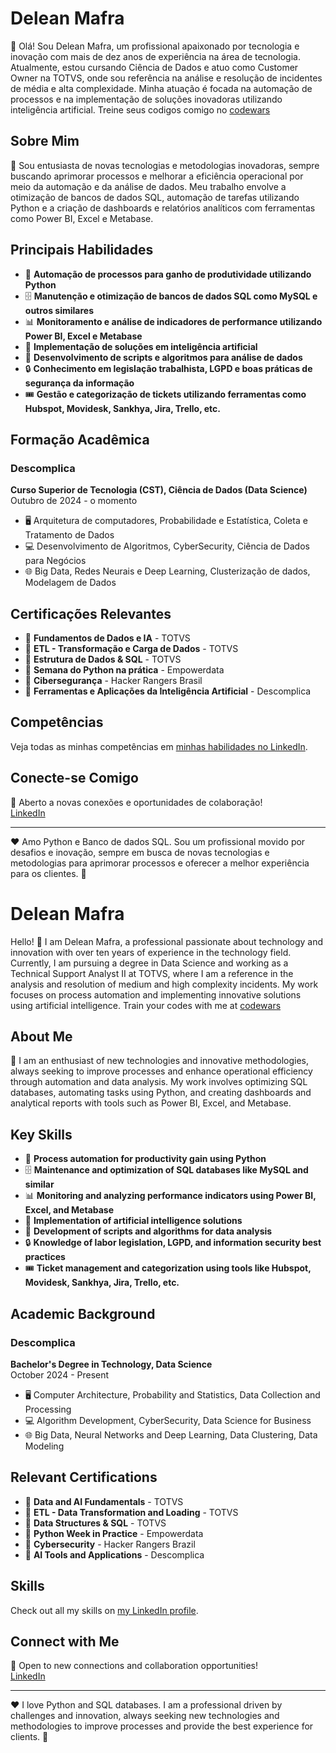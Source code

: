 # Delean Mafra

👋 Olá! Sou Delean Mafra, um profissional apaixonado por tecnologia e inovação com mais de dez anos de experiência na área de tecnologia. Atualmente, estou cursando Ciência de Dados e atuo como Customer Owner na TOTVS, onde sou referência na análise e resolução de incidentes de média e alta complexidade. Minha atuação é focada na automação de processos e na implementação de soluções inovadoras utilizando inteligência artificial.
Treine seus codigos comigo no [codewars](www.codewars.com/r/DnrkrQ)

## Sobre Mim

🚀 Sou entusiasta de novas tecnologias e metodologias inovadoras, sempre buscando aprimorar processos e melhorar a eficiência operacional por meio da automação e da análise de dados. Meu trabalho envolve a otimização de bancos de dados SQL, automação de tarefas utilizando Python e a criação de dashboards e relatórios analíticos com ferramentas como Power BI, Excel e Metabase.

## Principais Habilidades

- 🤖 **Automação de processos para ganho de produtividade utilizando Python**
- 🗄️ **Manutenção e otimização de bancos de dados SQL como MySQL e outros similares**
- 📊 **Monitoramento e análise de indicadores de performance utilizando Power BI, Excel e Metabase**
- 🧠 **Implementação de soluções em inteligência artificial**
- 📝 **Desenvolvimento de scripts e algoritmos para análise de dados**
- 🔒 **Conhecimento em legislação trabalhista, LGPD e boas práticas de segurança da informação**
- 🎟️ **Gestão e categorização de tickets utilizando ferramentas como Hubspot, Movidesk, Sankhya, Jira, Trello, etc.**

## Formação Acadêmica

### Descomplica
**Curso Superior de Tecnologia (CST), Ciência de Dados (Data Science)**  
Outubro de 2024 - o momento

- 🖥️ Arquitetura de computadores, Probabilidade e Estatística, Coleta e Tratamento de Dados
- 💻 Desenvolvimento de Algoritmos, CyberSecurity, Ciência de Dados para Negócios
- 🌐 Big Data, Redes Neurais e Deep Learning, Clusterização de dados, Modelagem de Dados

## Certificações Relevantes

- 📜 **Fundamentos de Dados e IA** - TOTVS
- 📜 **ETL - Transformação e Carga de Dados** - TOTVS
- 📜 **Estrutura de Dados & SQL** - TOTVS
- 📜 **Semana do Python na prática** - Empowerdata
- 📜 **Cibersegurança** - Hacker Rangers Brasil
- 📜 **Ferramentas e Aplicações da Inteligência Artificial** - Descomplica

## Competências

Veja todas as minhas competências em [minhas habilidades no LinkedIn](https://www.linkedin.com/in/delean-mafra/details/skills/).

## Conecte-se Comigo

📩 Aberto a novas conexões e oportunidades de colaboração!  
[LinkedIn](https://www.linkedin.com/in/delean-mafra/)

---

❤️ Amo Python e Banco de dados SQL. Sou um profissional movido por desafios e inovação, sempre em busca de novas tecnologias e metodologias para aprimorar processos e oferecer a melhor experiência para os clientes. 🚀




# Delean Mafra

Hello! 👋 I am Delean Mafra, a professional passionate about technology and innovation with over ten years of experience in the technology field. Currently, I am pursuing a degree in Data Science and working as a Technical Support Analyst II at TOTVS, where I am a reference in the analysis and resolution of medium and high complexity incidents. My work focuses on process automation and implementing innovative solutions using artificial intelligence.
Train your codes with me at [codewars](www.codewars.com/r/DnrkrQ)

## About Me

🚀 I am an enthusiast of new technologies and innovative methodologies, always seeking to improve processes and enhance operational efficiency through automation and data analysis. My work involves optimizing SQL databases, automating tasks using Python, and creating dashboards and analytical reports with tools such as Power BI, Excel, and Metabase.

## Key Skills

- 🤖 **Process automation for productivity gain using Python**
- 🗄️ **Maintenance and optimization of SQL databases like MySQL and similar**
- 📊 **Monitoring and analyzing performance indicators using Power BI, Excel, and Metabase**
- 🧠 **Implementation of artificial intelligence solutions**
- 📝 **Development of scripts and algorithms for data analysis**
- 🔒 **Knowledge of labor legislation, LGPD, and information security best practices**
- 🎟️ **Ticket management and categorization using tools like Hubspot, Movidesk, Sankhya, Jira, Trello, etc.**

## Academic Background

### Descomplica
**Bachelor's Degree in Technology, Data Science**  
October 2024 - Present

- 🖥️ Computer Architecture, Probability and Statistics, Data Collection and Processing
- 💻 Algorithm Development, CyberSecurity, Data Science for Business
- 🌐 Big Data, Neural Networks and Deep Learning, Data Clustering, Data Modeling

## Relevant Certifications

- 📜 **Data and AI Fundamentals** - TOTVS
- 📜 **ETL - Data Transformation and Loading** - TOTVS
- 📜 **Data Structures & SQL** - TOTVS
- 📜 **Python Week in Practice** - Empowerdata
- 📜 **Cybersecurity** - Hacker Rangers Brazil
- 📜 **AI Tools and Applications** - Descomplica

## Skills

Check out all my skills on [my LinkedIn profile](https://www.linkedin.com/in/delean-mafra/details/skills/).

## Connect with Me

📩 Open to new connections and collaboration opportunities!  
[LinkedIn](https://www.linkedin.com/in/delean-mafra/)

---

❤️ I love Python and SQL databases. I am a professional driven by challenges and innovation, always seeking new technologies and methodologies to improve processes and provide the best experience for clients. 🚀
